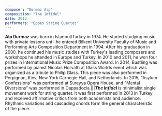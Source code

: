 ```yaml
---
composer: "Durmaz Alp"
composition: "The Infidel"
date: 2012
performers: "Eppes String Quartet"
---
```

**Alp Durmaz** was born in Istanbul/Turkey in 1974. He started studying music with private lessons until he entered Bilkent University Faculty of Music and Performing Arts Composition Department in 1994. After his graduation in 2000, he continued his music studies with Turkey's leading composers and workshops he attended in Europe and Turkey. In 2010 and 2011, he won four prizes in International Music Prize Composition Award. In 2014, Bustling was performed by pianist Nicolas Horvath at Glass Worlds event which was organized as a tribute to Philip Glass. This piece was also performed in Perpignan, Kiev, New York Carnegie Hall, and Netherlands. In 2015, "Asylum Confessions" was performed at Sureyya Opera House, and "Mental Diversions" was performed in Cappadocia.|||**_The Infidel_** is minimalist single movement work for string quartet. It was first performed in 2013 in Turkey and received affirmative critics from both academists and audience. Rhythmic variations and cascading chords form the general characteristic of the piece.